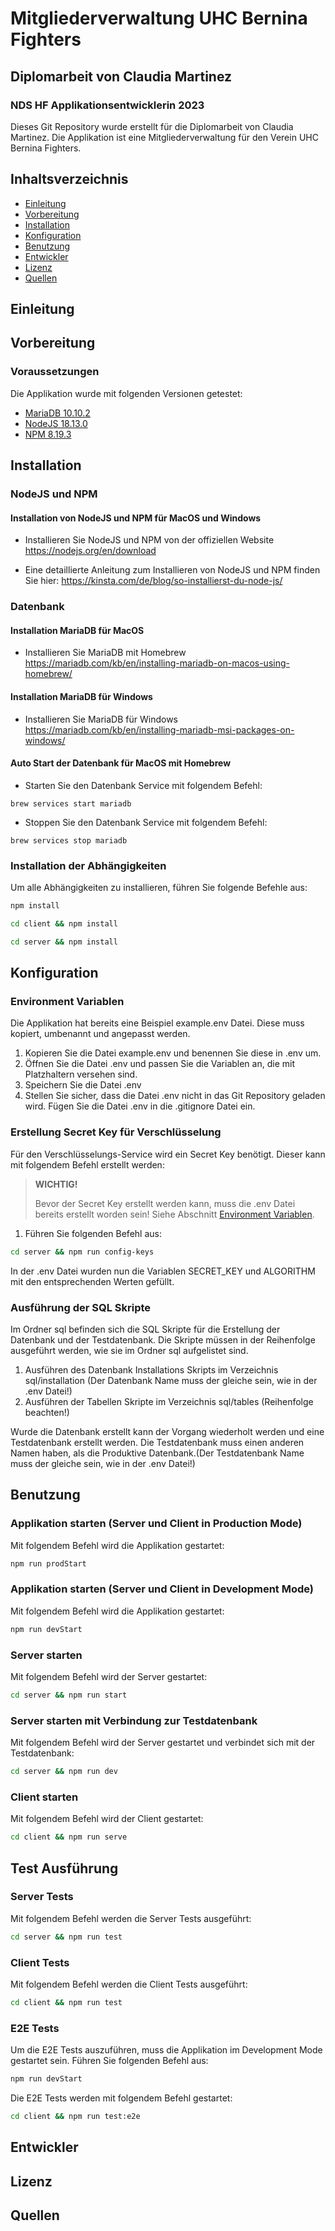 # Mitgliederverwaltung UHC Bernina Fighters
## Diplomarbeit von Claudia Martinez
### NDS HF Applikationsentwicklerin 2023

Dieses Git Repository wurde erstellt für die Diplomarbeit von Claudia Martinez. Die Applikation ist eine Mitgliederverwaltung für den Verein UHC Bernina Fighters. 



## Inhaltsverzeichnis
- [Einleitung](#einleitung)
- [Vorbereitung](#vorbereitung)
- [Installation](#installation)
- [Konfiguration](#konfiguration)
- [Benutzung](#benutzung)
- [Entwickler](#entwickler)
- [Lizenz](#lizenz)
- [Quellen](#quellen)



## Einleitung

## Vorbereitung

### Voraussetzungen

Die Applikation wurde mit folgenden Versionen getestet:

- [MariaDB 10.10.2](https://mariadb.org/)
- [NodeJS 18.13.0](https://nodejs.org/en/)
- [NPM 8.19.3](https://www.npmjs.com/)

## Installation 

### NodeJS und NPM
#### Installation von NodeJS und NPM für MacOS und Windows
- Installieren Sie NodeJS und NPM von der offiziellen Website
https://nodejs.org/en/download

- Eine detaillierte Anleitung zum Installieren von NodeJS und NPM finden Sie hier:
https://kinsta.com/de/blog/so-installierst-du-node-js/

### Datenbank
#### Installation MariaDB für MacOS
- Installieren Sie MariaDB mit Homebrew
https://mariadb.com/kb/en/installing-mariadb-on-macos-using-homebrew/

#### Installation MariaDB für Windows
- Installieren Sie MariaDB für Windows
https://mariadb.com/kb/en/installing-mariadb-msi-packages-on-windows/

#### Auto Start der Datenbank für MacOS mit Homebrew
- Starten Sie den Datenbank Service mit folgendem Befehl:
```
brew services start mariadb
```
- Stoppen Sie den Datenbank Service mit folgendem Befehl:
```
brew services stop mariadb
```

### Installation der Abhängigkeiten
Um alle Abhängigkeiten zu installieren, führen Sie folgende Befehle aus:
```bash
npm install
```
```bash
cd client && npm install
```
```bash
cd server && npm install
```



## Konfiguration
### Environment Variablen
Die Applikation hat bereits eine Beispiel example.env Datei. Diese muss kopiert, umbenannt und angepasst werden. 

1. Kopieren Sie die Datei example.env und benennen Sie diese in .env um.
2. Öffnen Sie die Datei .env und passen Sie die Variablen an, die mit Platzhaltern versehen sind.
3. Speichern Sie die Datei .env
4. Stellen Sie sicher, dass die Datei .env nicht in das Git Repository geladen wird. Fügen Sie die Datei .env in die .gitignore Datei ein.

### Erstellung Secret Key für Verschlüsselung
Für den Verschlüsselungs-Service wird ein Secret Key benötigt. Dieser kann mit folgendem Befehl erstellt werden:
> **WICHTIG!**
>
> Bevor der Secret Key erstellt werden kann, muss die .env Datei bereits erstellt worden sein! Siehe Abschnitt [Environment Variablen](#environment-variablen).

1. Führen Sie folgenden Befehl aus:
```bash
cd server && npm run config-keys
```
In der .env Datei wurden nun die Variablen SECRET_KEY und ALGORITHM mit den entsprechenden Werten gefüllt.

### Ausführung der SQL Skripte
Im Ordner sql befinden sich die SQL Skripte für die Erstellung der Datenbank und der Testdatenbank. Die Skripte müssen in der Reihenfolge ausgeführt werden, wie sie im Ordner sql aufgelistet sind.
1. Ausführen des Datenbank Installations Skripts im Verzeichnis sql/installation (Der Datenbank Name muss der gleiche sein, wie in der .env Datei!)
2. Ausführen der Tabellen Skripte im Verzeichnis sql/tables (Reihenfolge beachten!)

Wurde die Datenbank erstellt kann der Vorgang wiederholt werden und eine Testdatenbank erstellt werden. Die Testdatenbank muss einen anderen Namen haben, als die Produktive Datenbank.(Der Testdatenbank Name muss der gleiche sein, wie in der .env Datei!)
## Benutzung
### Applikation starten (Server und Client in Production Mode)
Mit folgendem Befehl wird die Applikation gestartet:
```bash
npm run prodStart
```
### Applikation starten (Server und Client in Development Mode)
Mit folgendem Befehl wird die Applikation gestartet:
```bash
npm run devStart
```

### Server starten
Mit folgendem Befehl wird der Server gestartet:
```bash
cd server && npm run start
```
### Server starten mit Verbindung zur Testdatenbank
Mit folgendem Befehl wird der Server gestartet und verbindet sich mit der Testdatenbank:
```bash
cd server && npm run dev
```

### Client starten
Mit folgendem Befehl wird der Client gestartet:
```bash
cd client && npm run serve
```
## Test Ausführung
### Server Tests
Mit folgendem Befehl werden die Server Tests ausgeführt:
```bash
cd server && npm run test
```
### Client Tests
Mit folgendem Befehl werden die Client Tests ausgeführt:
```bash
cd client && npm run test
```

### E2E Tests
Um die E2E Tests auszuführen, muss die Applikation im Development Mode gestartet sein. Führen Sie folgenden Befehl aus:
```bash
npm run devStart
```
Die E2E Tests werden mit folgendem Befehl gestartet:
```bash
cd client && npm run test:e2e
```


## Entwickler

## Lizenz

## Quellen

